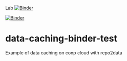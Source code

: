 Lab [![Binder](https://binder-mcgill.conp.cloud/badge_logo.svg)](https://binder-mcgill.conp.cloud/v2/gh/ltetrel/repo2data-caching/main?urlpath=lab)

[![Binder](https://binder-mcgill.conp.cloud/badge_logo.svg)](https://binder-mcgill.conp.cloud/v2/gh/ltetrel/repo2data-caching/main/)

# data-caching-binder-test

Example of data caching on conp cloud with repo2data
